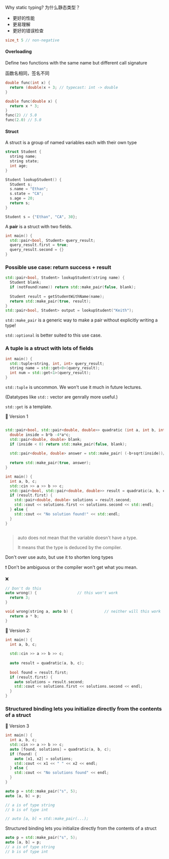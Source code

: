 Why static typing? 为什么静态类型？

* 更好的性能
* 更易理解
* 更好的错误检查

```c++
size_t 5 // non-negative
```



#### Overloading

Define two functions with the same name but different call signature

函数名相同，签名不同

```c++
double func(int x) {
  return (double)x + 3;	// typecast: int -> double
}

double func(double x) {
  return x * 3;
}
func(2) // 5.0
func(2.0) // 5.0
```



#### Struct

A struct is a group of named variables each with their own type

```c++
struct Student {
  string name;
  string state;
  int age;
}

Student lookupStudent() {
  Student s;
  s.name = "Ethan";
  s.state = "CA";
  s.age = 20;
  return s;
}

Student s = {"Ethan", "CA", 30};
```

A **pair** is a struct with two fields.

```c++
int main() {
  std::pair<bool, Student> query_result;
  query_result.first = true;
  query_result.second = {}
}
```

### Possible use case: return success + result

```c++
std::pair<bool, Student> lookupStudent(string name) {
  Student blank;
  if (notFound(name)) return std::make_pair(false, blank);
  
  Student result = getStudentWithName(name);
  return std::make_pair(true, result);
}
std::pair<bool, Student> output = lookupStudent("Keith");
```

`std::make_pair` is a generic way to make a pair without explicitly writing a type!

`std::optional` is better suited to this use case. 



### A tuple is a struct with lots of fields

```c++
int main() {
  std::tuple<string, int, int> query_result;
  string name = std::get<0>(query_result);
  int num = std::get<1>(query_result);
}
```

`std::tuple` is uncommon. We won't use it much in future lectures.

(Datatypes like `std::` vector are genrally more useful.)



`std::get` is a template.



:taco: Version 1

```c++

std::pair<bool, std::pair<double, double>> quadratic (int a, int b, int c) {
  double inside = b*b -4*a*c;
  std::pair<double, double> blank;
  if (inside < 0) return std::make_pair(false, blank);
  
  std::pair<double, double> answer = std::make_pair( (-b+sqrt(inside))/2, (-b+sqrt(inside))/2);
  
  return std::make_pair(true, answer);
}

int main() {
  int a, b, c;
  std::cin >> a >> b >> c;
  std::pair<bool, std::pair<double, double>> result = quadratic(a, b, c);
  if (result.first) {
    std::pair<double, double> solutions = result.second;
    std::cout << solutions.first << solutions.second << std::endl;
  } else {
    std::cout << "No solution found!" << std::endl;
  }
}



```

> auto does not mean that the variable doesn't have a type.
>
> It means that the type is deduced by the compiler.





Don't over use auto, but use it to shorten long types

:exclamation: Don't be ambiguous or the compiler won't get what you mean.

❌

```c++
// Don't do this
auto wrong() {					// this won't work
  return 3;
}

void wrong(string a, auto b) {				// neither will this work
  return a * b;
}
```

:flags: Version 2:

```c++
int main() {
  int a, b, c;
  
  std::cin >> a >> b >> c;
  
  auto result = quadratic(a, b, c);
  
  bool found = result.first;
  if (result.first) {
    auto solutions = result.second;
    std::cout << solutions.first << solutions.second << endl;
  } 
}
```

### Structured binding lets you initialize directly from the contents of a struct

:scorpion: Version 3

```c++
int main() {
  int a, b, c;
  std::cin >> a >> b >> c;
  auto [found, solutions] = quadratic(a, b, c);
  if (found) {
    auto [x1, x2] = solutions;
    std::cout << x1 << " " << x2 << endl;
  } else {
    std::cout << "No solutions found" << endl;
  }
}
```





```c++
auto p = std::make_pair("s", 5);
auto [a, b] = p;

// a is of type string
// b is of type int

// auto [a, b] = std::make_pair(...);
```











Structured binding lets you initialize directly from the contents of a struct

```c++
auto p = std::make_pair("s", 5);
auto [a, b] = p;
// a is of type string
// b is of type int
```



```c++

```



```c++

```



```c++

```



```c++

```

